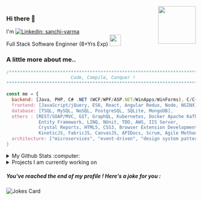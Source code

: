 <!--
**cosmoloc/cosmoloc** is a ✨ _special_ ✨ repository because its `README.md` (this file) appears on your GitHub profile.

Here are some ideas to get you started:

- 🔭 I’m currently working on ...
- 🌱 I’m currently learning ...
- 👯 I’m looking to collaborate on ...
- 🤔 I’m looking for help with ...
- 💬 Ask me about ...
- 📫 How to reach me: ...
- 😄 Pronouns: ...
- ⚡ Fun fact: ...
-->
<img align='right' src="https://media.giphy.com/media/5ndklThG9vUUdTmgMn/giphy.gif" width="100">

### Hi there 👋
I'm [![Linkedin: sanchi-varma](https://img.shields.io/badge/-Sanchi_Varma-blue?style=flat-square&logo=Linkedin&logoColor=white&link=https://www.linkedin.com/in/sanchi-varma/)](https://www.linkedin.com/in/sanchi-varma/) 
<br>
Full Stack Software Enginner (8+Yrs Exp) <img src="https://images.emojiterra.com/twitter/v13.0/512px/1f469-1f3fb-1f4bb.png" width="30"> 

### A little more about me.. 

```javascript
/******************************************************************************
                        Code, Compile, Conquer ! 
*******************************************************************************/

const me = {
  backend: [Java, PHP, C# .NET (WCF/WPF/ASP.NET/WinApps/WinForms), C/C++/VC++, Python],
  frontend: [JavaScript/jQuery, ES6, React, Angular Redux, Node, NGINX],
  database: [TSQL, MySQL, NoSQL, PostgreSQL, SQLite, MongoDB],
  others : [REST/SOAP/MVC, GIT, GraphQL, Kubernetes, Docker Apache Kafka, Docker, Apollo Cache, Subversion (SVN), PHPUnit, NUnit, Jest,
            Entity Framework, LINQ, NUnit, TDD, AWS, IIS Server,
            Crystal Reports, HTML5, CSS3, Browser Extension Development,
            KineticJS, FabricJS, CanvasJS, APIDocs, Scrum, Agile Methodology], 
  architecture: ["microservices", "event-driven", "design system pattern", 'TDD'],
}
```

<details>
  <summary>My Github Stats :computer:</summary>
  
<!-- [![My Activity stats](https://github-readme-stats.vercel.app/api/wakatime?username=sanchivarma)](https://github.com/sanchivarma/github-readme-stats) -->
<!-- a href="https://github.com/sanchivarma?tab=repositories">
  <img align="center" src="https://github-readme-stats.vercel.app/api?username=sanchivarma&&include_all_commits=true&count_private=true&show_icons=true&line_height=20&title_color=7A7ADB&icon_color=2234AE&text_color=D3D3D3&bg_color=0,000000,130F40" alt="Sanchi's Github Stats"/>
</a -->
<!-- a href="https://github.com/sanchivarma?tab=repositories">
  <img align="center" src="https://github-readme-stats.vercel.app/api/top-langs/?username=sanchivarma&include_all_commits=true&count_private=true&show_icons=true&line_height=20&title_color=7A7ADB&icon_color=2234AE&text_color=D3D3D3&bg_color=0,000000,130F40" alt="Sanchi's Github Stats"/>
</a -->
<!-- a href="https://github.com/sanchivarma?tab=repositories">  
  <img align="center" src="https://github-readme-streak-stats.herokuapp.com/?user=sanchivarma&count_private=true&theme=dark" alt="sanchivarma" />
</a -->

![Profile Views](https://komarev.com/ghpvc/?username=sanchivarma)
  ----
</details>


<details>
<summary>
  Projects I am currently working on
</summary>

<br />
<!-- [![ReadMe Card](https://github-readme-stats.vercel.app/api/pin/?usernamesanchivarma&repo=TEST-Repo)](https://github.com/sanchivarma/TEstJava) -->
<br />
</details>

##### You've reached the end of my profile ! Here's a joke for you :
<img src="https://readme-jokes.vercel.app/api" alt="Jokes Card" />

